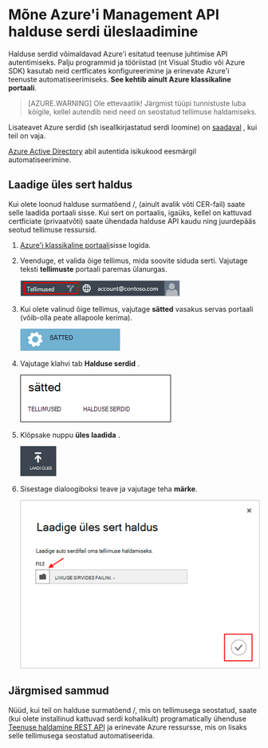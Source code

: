 <properties 
    pageTitle="Mõne Azure'i Management API serdi üleslaadimine | Microsoft Azure'i" 
    description="Saate teada, kuidas üles laadida athe haldamine API surmatõend / Azure klassikaline portaali." 
    services="cloud-services" 
    documentationCenter=".net" 
    authors="Thraka" 
    manager="timlt" 
    editor=""/>

<tags 
    ms.service="na" 
    ms.workload="tbd" 
    ms.tgt_pltfrm="na" 
    ms.devlang="na" 
    ms.topic="article" 
    ms.date="04/18/2016"
    ms.author="adegeo"/>


# <a name="upload-an-azure-management-api-management-certificate"></a>Mõne Azure'i Management API halduse serdi üleslaadimine

Halduse serdid võimaldavad Azure'i esitatud teenuse juhtimise API autentimiseks. Palju programmid ja tööriistad (nt Visual Studio või Azure SDK) kasutab neid certficates konfigureerimine ja erinevate Azure'i teenuste automatiseerimiseks. **See kehtib ainult Azure klassikaline portaali**. 

>[AZURE.WARNING] Ole ettevaatlik! Järgmist tüüpi tunnistuste luba kõigile, kellel autendib neid need on seostatud tellimuse haldamiseks. 

Lisateavet Azure serdid (sh iseallkirjastatud serdi loomine) on [saadaval](cloud-services/cloud-services-certs-create.md#what-are-management-certificates) , kui teil on vaja.

[Azure Active Directory](/services/active-directory/) abil autentida isikukood eesmärgil automatiseerimine.

## <a name="upload-a-management-certificate"></a>Laadige üles sert haldus

Kui olete loonud halduse surmatõend /, (ainult avalik võti CER-fail) saate selle laadida portaali sisse. Kui sert on portaalis, igaüks, kellel on kattuvad certficiate (privaatvõti) saate ühendada halduse API kaudu ning juurdepääs seotud tellimuse ressursid.

1. [Azure'i klassikaline portaali](http://manage.windowsazure.com)sisse logida.

2. Veenduge, et valida õige tellimus, mida soovite siduda serti. Vajutage teksti **tellimuste** portaali paremas ülanurgas.

    ![Sätted](./media/azure-api-management-certs/subscription.png)

3. Kui olete valinud õige tellimus, vajutage **sätted** vasakus servas portaali (võib-olla peate allapoole kerima). 
    
    ![Sätted](./media/azure-api-management-certs/settings.png)

4. Vajutage klahvi tab **Halduse serdid** .

    ![Sätted](./media/azure-api-management-certs/certificates-tab.png)
    
5. Klõpsake nuppu **üles laadida** .

    ![Sätted](./media/azure-api-management-certs/upload.png)
    
6. Sisestage dialoogiboksi teave ja vajutage teha **märke**.

    ![Sätted](./media/azure-api-management-certs/upload-dialog.png)

## <a name="next-steps"></a>Järgmised sammud

Nüüd, kui teil on halduse surmatõend /, mis on tellimusega seostatud, saate (kui olete installinud kattuvad serdi kohalikult) programatically ühenduse [Teenuse haldamine REST API](https://msdn.microsoft.com/library/azure/mt420159.aspx) ja erinevate Azure ressursse, mis on lisaks selle tellimusega seostatud automatiseerida. 